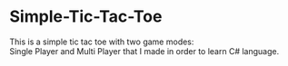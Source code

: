 # Simple-Tic-Tac-Toe
This is a simple tic tac toe with two game modes:<br>Single Player and Multi Player that I made in order to learn C# language.
